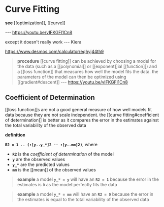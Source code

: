 # Curve Fitting

**see** [[optimization]], [[curve]]

--- <https://youtu.be/vIFKGFl1Cn8>

except it doesn't really work --- Kiera

<https://www.desmos.com/calculator/eqhyj44th9>

> **procedure** [[curve fitting]] can be achieved by choosing a model for the data (such as a [[polynomial]] or [[exponent]]ial [[function]]) and a [[loss function]] that measures how well the model fits the data. the parameters of the model can then be optimized using [[gradient#descent]] --- <https://youtu.be/vIFKGFl1Cn8>

## Coefficient of Determination

[[loss function]]s are not a good general measure of how well models fit data because they are not scale independent. the [[curve fitting#coefficient of determination]] is better as it compares the error in the estimates against the total variability of the observed data

**definition**

**`R2 = 1 .. (:[y..y_*]2 -- :[y..mm]2)`**, where

- **`R2`** is the _coefficient of determination_ of the model
- **`y`** are the observed values
- **`y_*`** are the predicted values
- **`mm`** is the [[mean]] of the observed values

> **example** a model **`y_* = y`** will have an **`R2 = 1`** because the error in the estimates is **`0`** as the model perfectly fits the data

> **example** a model **`y_* = mm`** will have an **`R2 = 0`** because the error in the estimates is equal to the total variability of the observed data
